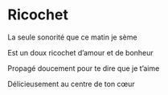 # Ricochet

La seule sonorité que ce matin je sème

Est un doux ricochet d’amour et de bonheur 

Propagé doucement pour te dire que je t’aime

Délicieusement au centre de ton cœur